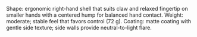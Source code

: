 Shape: ergonomic right-hand shell that suits claw and relaxed fingertip on smaller hands with a centered hump for balanced hand contact.
Weight: moderate; stable feel that favors control (72 g).
Coating: matte coating with gentle side texture; side walls provide neutral-to-light flare.
